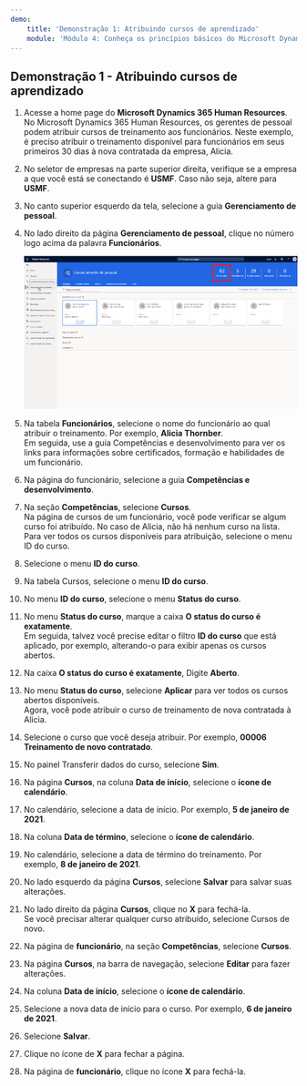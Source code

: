 ```yaml
---
demo:
    title: 'Demonstração 1: Atribuindo cursos de aprendizado'
    module: 'Módulo 4: Conheça os princípios básicos do Microsoft Dynamics 365 Human Resources'
---
```


## Demonstração 1 - Atribuindo cursos de aprendizado

1. Acesse a home page do **Microsoft Dynamics 365 Human Resources**.  
    No Microsoft Dynamics 365 Human Resources, os gerentes de pessoal podem atribuir cursos de treinamento aos funcionários. Neste exemplo, é preciso atribuir o treinamento disponível para funcionários em seus primeiros 30 dias à nova contratada da empresa, Alicia.

1. No seletor de empresas na parte superior direita, verifique se a empresa a que você está se conectando é **USMF**. Caso não seja, altere para **USMF**.

1. No canto superior esquerdo da tela, selecione a guia **Gerenciamento de pessoal**.

1. No lado direito da página **Gerenciamento de pessoal**, clique no número logo acima da palavra **Funcionários**.

    ![Captura de tela da página Gerenciamento de pessoal com o número de funcionários em destaque.](./media/assigning_learning_courses_1_employee.png)

1. Na tabela **Funcionários**, selecione o nome do funcionário ao qual atribuir o treinamento. Por exemplo, **Alicia Thornber**.  
    Em seguida, use a guia Competências e desenvolvimento para ver os links para informações sobre certificados, formação e habilidades de um funcionário.

1. Na página do funcionário, selecione a guia **Competências e desenvolvimento**.

1. Na seção **Competências**, selecione **Cursos**.  
    Na página de cursos de um funcionário, você pode verificar se algum curso foi atribuído. No caso de Alicia, não há nenhum curso na lista. Para ver todos os cursos disponíveis para atribuição, selecione o menu ID do curso.

1. Selecione o menu **ID do curso**.

1. Na tabela Cursos, selecione o menu **ID do curso**.

1. No menu **ID do curso**, selecione o menu **Status do curso**.

1. No menu **Status do curso**, marque a caixa **O status do curso é exatamente**.  
    Em seguida, talvez você precise editar o filtro **ID do curso** que está aplicado, por exemplo, alterando-o para exibir apenas os cursos abertos.

1. Na caixa **O status do curso é exatamente**, Digite **Aberto**.

1. No menu **Status do curso**, selecione **Aplicar** para ver todos os cursos abertos disponíveis.  
    Agora, você pode atribuir o curso de treinamento de nova contratada à Alicia.

1. Selecione o curso que você deseja atribuir. Por exemplo, **00006 Treinamento de novo contratado**.

1. No painel Transferir dados do curso, selecione **Sim**.

1. Na página **Cursos**, na coluna **Data de início**, selecione o **ícone de calendário**.

1. No calendário, selecione a data de início. Por exemplo, **5 de janeiro de 2021**.

1. Na coluna **Data de término**, selecione o **ícone de calendário**.

1. No calendário, selecione a data de término do treinamento. Por exemplo, **8 de janeiro de 2021**.

1. No lado esquerdo da página **Cursos**, selecione **Salvar** para salvar suas alterações.

1. No lado direito da página **Cursos**, clique no **X** para fechá-la.  
    Se você precisar alterar qualquer curso atribuído, selecione Cursos de novo.

1. Na página de **funcionário**, na seção **Competências**, selecione **Cursos**.

1. Na página **Cursos**, na barra de navegação, selecione **Editar** para fazer alterações.

1. Na coluna **Data de início**, selecione o **ícone de calendário**.

1. Selecione a nova data de início para o curso. Por exemplo, **6 de janeiro de 2021**.

1. Selecione **Salvar**.

1. Clique no ícone de **X** para fechar a página.

1. Na página de **funcionário**, clique no ícone **X** para fechá-la.
